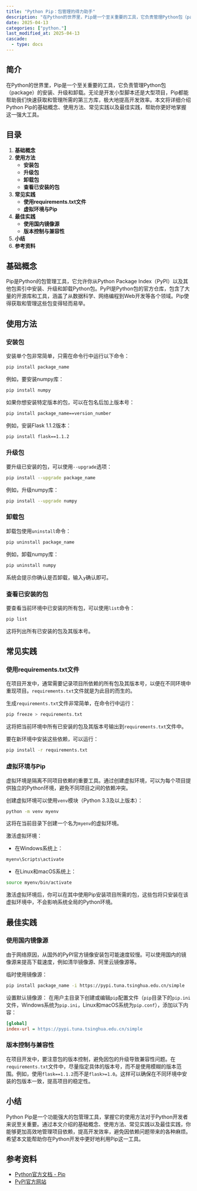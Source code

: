 ```yaml
---
title: "Python Pip：包管理的得力助手"
description: "在Python的世界里，Pip是一个至关重要的工具，它负责管理Python包（package）的安装、升级和卸载。无论是开发小型脚本还是大型项目，Pip都能帮助我们快速获取和管理所需的第三方库，极大地提高开发效率。本文将详细介绍Python Pip的基础概念、使用方法、常见实践以及最佳实践，帮助你更好地掌握这一强大工具。"
date: 2025-04-13
categories: ["python."]
last_modified_at: 2025-04-13
cascade:
  - type: docs
---
```



## 简介
在Python的世界里，Pip是一个至关重要的工具，它负责管理Python包（package）的安装、升级和卸载。无论是开发小型脚本还是大型项目，Pip都能帮助我们快速获取和管理所需的第三方库，极大地提高开发效率。本文将详细介绍Python Pip的基础概念、使用方法、常见实践以及最佳实践，帮助你更好地掌握这一强大工具。

<!-- more -->
## 目录
1. **基础概念**
2. **使用方法**
    - **安装包**
    - **升级包**
    - **卸载包**
    - **查看已安装的包**
3. **常见实践**
    - **使用requirements.txt文件**
    - **虚拟环境与Pip**
4. **最佳实践**
    - **使用国内镜像源**
    - **版本控制与兼容性**
5. **小结**
6. **参考资料**

## 基础概念
Pip是Python的包管理工具，它允许你从Python Package Index（PyPI）以及其他包索引中安装、升级和卸载Python包。PyPI是Python包的官方仓库，包含了大量的开源库和工具，涵盖了从数据科学、网络编程到Web开发等各个领域。Pip使得获取和管理这些包变得轻而易举。

## 使用方法
### 安装包
安装单个包非常简单，只需在命令行中运行以下命令：
```bash
pip install package_name
```
例如，要安装numpy库：
```bash
pip install numpy
```
如果你想安装特定版本的包，可以在包名后加上版本号：
```bash
pip install package_name==version_number
```
例如，安装Flask 1.1.2版本：
```bash
pip install flask==1.1.2
```

### 升级包
要升级已安装的包，可以使用`--upgrade`选项：
```bash
pip install --upgrade package_name
```
例如，升级numpy库：
```bash
pip install --upgrade numpy
```

### 卸载包
卸载包使用`uninstall`命令：
```bash
pip uninstall package_name
```
例如，卸载numpy库：
```bash
pip uninstall numpy
```
系统会提示你确认是否卸载，输入`y`确认即可。

### 查看已安装的包
要查看当前环境中已安装的所有包，可以使用`list`命令：
```bash
pip list
```
这将列出所有已安装的包及其版本号。

## 常见实践
### 使用requirements.txt文件
在项目开发中，通常需要记录项目所依赖的所有包及其版本号，以便在不同环境中重现项目。`requirements.txt`文件就是为此目的而生的。

生成`requirements.txt`文件非常简单，在命令行中运行：
```bash
pip freeze > requirements.txt
```
这将把当前环境中所有已安装的包及其版本号输出到`requirements.txt`文件中。

要在新环境中安装这些依赖，可以运行：
```bash
pip install -r requirements.txt
```

### 虚拟环境与Pip
虚拟环境是隔离不同项目依赖的重要工具。通过创建虚拟环境，可以为每个项目提供独立的Python环境，避免不同项目之间的依赖冲突。

创建虚拟环境可以使用`venv`模块（Python 3.3及以上版本）：
```bash
python -m venv myenv
```
这将在当前目录下创建一个名为`myenv`的虚拟环境。

激活虚拟环境：
- 在Windows系统上：
```bash
myenv\Scripts\activate
```
- 在Linux和macOS系统上：
```bash
source myenv/bin/activate
```

激活虚拟环境后，你可以在其中使用Pip安装项目所需的包，这些包将只安装在该虚拟环境中，不会影响系统全局的Python环境。

## 最佳实践
### 使用国内镜像源
由于网络原因，从国外的PyPI官方镜像安装包可能速度较慢。可以使用国内的镜像源来提高下载速度，例如清华镜像源、阿里云镜像源等。

临时使用镜像源：
```bash
pip install package_name -i https://pypi.tuna.tsinghua.edu.cn/simple
```

设置默认镜像源：
在用户主目录下创建或编辑`pip`配置文件（`pip`目录下的`pip.ini`文件，Windows系统为`pip.ini`，Linux和macOS系统为`pip.conf`），添加以下内容：
```ini
[global]
index-url = https://pypi.tuna.tsinghua.edu.cn/simple
```

### 版本控制与兼容性
在项目开发中，要注意包的版本控制，避免因包的升级导致兼容性问题。在`requirements.txt`文件中，尽量指定具体的版本号，而不是使用模糊的版本范围。例如，使用`flask==1.1.2`而不是`flask>=1.0`。这样可以确保在不同环境中安装的包版本一致，提高项目的稳定性。

## 小结
Python Pip是一个功能强大的包管理工具，掌握它的使用方法对于Python开发者来说至关重要。通过本文介绍的基础概念、使用方法、常见实践以及最佳实践，你能够更加高效地管理项目依赖，提高开发效率，避免因依赖问题带来的各种麻烦。希望本文能帮助你在Python开发中更好地利用Pip这一工具。

## 参考资料
- [Python官方文档 - Pip](https://pip.pypa.io/en/stable/)
- [PyPI官方网站](https://pypi.org/)